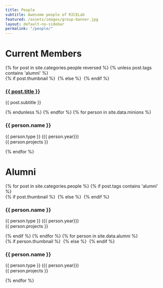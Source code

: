 ```yaml
---
title: People
subtitle: Awesome people of RICELab
featured: /assets/images/group-banner.jpg
layout: default-no-sidebar
permalink: "/people/"
---
```


# Current Members
<section class="wrapper style1">
    <div class="container">
        <div class="row double">
          {% for post in site.categories.people reversed %}
            {% unless post.tags contains 'alumni' %}
                <section class="4u">
                    <div class="box post">
                        {% if post.thumbnail %}
                            <a href="#" class="image left"><img src="{{ site.baseurl }}{{ post.thumbnail }}" alt="" /></a>
                        {% else %}
                            <a href="#" class="image left"><img src="{{ site.baseurl }}/assets/images/people/{% cycle 'minion1.png','minion10.jpg','minion11.jpg','minion12.jpg','minion13.jpg','minion14.jpg','minion15.png','minion16.jpg','minion17.jpg','minion18.jpg','minion19.jpg','minion2.jpg','minion3.png','minion4.png','minion5.png','minion6.jpg','minion7.png','minion8.jpg','minion9.jpg' %}" alt="" /></a>
                        {% endif %}
                        <div class="inner">
                            <h3><a href="{{ site.baseurl }}{{ post.url }}">{{ post.title }}</a></h3>
                            <p>{{ post.subtitle }}</p>
                        </div>
                    </div>
                </section>
            {% endunless %}
        {% endfor %}
        {% for person in site.data.minions %}
                <section class="4u">
                    <div class="box post">
                        <a href="#" class="image left"><img src="{{ site.baseurl }}/assets/images/people/{% cycle 'minion1.png','minion10.jpg','minion11.jpg','minion12.jpg','minion13.jpg','minion14.jpg','minion15.png','minion16.jpg','minion17.jpg','minion18.jpg','minion19.jpg','minion2.jpg','minion3.png','minion4.png','minion5.png','minion6.jpg','minion7.png','minion8.jpg','minion9.jpg' %}" alt="" /></a>
                        <div class="inner">
                            <h3>{{ person.name }}</h3>
                            <p>{{ person.type }} ({{ person.year}})<br/>{{ person.projects }}</p>
                        </div>
                    </div>
                </section>
        {% endfor %}
        </div>
    </div>
</section>

# Alumni

<section class="wrapper style1">
    <div class="container">
        <div class="row double">
            {% for post in site.categories.people %}
              {% if post.tags contains 'alumni' %}
                <section class="4u">
                    <div class="box post">
                        {% if post.thumbnail %}
                            <a href="#" class="image left"><img src="{{ site.baseurl }}{{ post.thumbnail }}" alt="" /></a>
                        {% else %}
                            <a href="#" class="image left"><img src="{{ site.baseurl }}/assets/images/people/{% cycle 'minion1.png','minion10.jpg','minion11.jpg','minion12.jpg','minion13.jpg','minion14.jpg','minion15.png','minion16.jpg','minion17.jpg','minion18.jpg','minion19.jpg','minion2.jpg','minion3.png','minion4.png','minion5.png','minion6.jpg','minion7.png','minion8.jpg','minion9.jpg' %}" alt="" /></a>
                        {% endif %}
                        <div class="inner">
                            <h3>{{ person.name }}</h3>
                            <p>{{ person.type }} ({{ person.year}})<br/>{{ person.projects }}</p>
                        </div>
                    </div>
                </section>
              {% endif %}
            {% endfor %}
            {% for person in site.data.alumni %}
                <section class="4u">
                    <div class="box post">
                        {% if person.thumbnail %}
                            <a href="#" class="image left"><img src="{{ site.baseurl }}/assets/images{{ person.thumbnail }}" alt="" /></a>
                        {% else %}
                            <a href="#" class="image left"><img src="{{ site.baseurl }}/assets/images/people/{% cycle 'minion1.png','minion10.jpg','minion11.jpg','minion12.jpg','minion13.jpg','minion14.jpg','minion15.png','minion16.jpg','minion17.jpg','minion18.jpg','minion19.jpg','minion2.jpg','minion3.png','minion4.png','minion5.png','minion6.jpg','minion7.png','minion8.jpg','minion9.jpg' %}" alt="" /></a>
                        {% endif %}
                        <div class="inner">
                            <h3>{{ person.name }}</h3>
                            <p>{{ person.type }} ({{ person.year}})<br/>{{ person.projects }}</p>
                        </div>
                    </div>
                </section>
            {% endfor %}
        </div>
    </div>
</section>